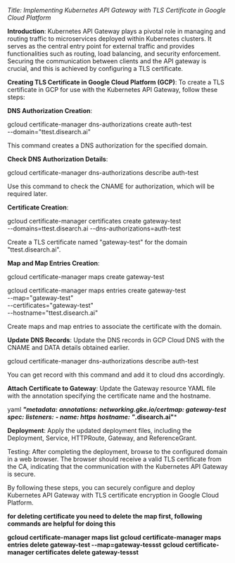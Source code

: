 *Title: Implementing Kubernetes API Gateway with TLS Certificate in Google Cloud Platform*

**Introduction**:
Kubernetes API Gateway plays a pivotal role in managing and routing traffic to microservices deployed within Kubernetes clusters. It serves as the central entry point for external traffic and provides functionalities such as routing, load balancing, and security enforcement. Securing the communication between clients and the API gateway is crucial, and this is achieved by configuring a TLS certificate.

**Creating TLS Certificate in Google Cloud Platform (GCP)**:
To create a TLS certificate in GCP for use with the Kubernetes API Gateway, follow these steps:

**DNS Authorization Creation**:

  gcloud certificate-manager dns-authorizations create auth-test \
      --domain="ttest.disearch.ai"

This command creates a DNS authorization for the specified domain.

**Check DNS Authorization Details**:

  gcloud certificate-manager dns-authorizations describe auth-test

Use this command to check the CNAME for authorization, which will be required later.

**Certificate Creation**:

  gcloud certificate-manager certificates create gateway-test \
    --domains=ttest.disearch.ai --dns-authorizations=auth-test

Create a TLS certificate named "gateway-test" for the domain "ttest.disearch.ai".

**Map and Map Entries Creation**:

  gcloud certificate-manager maps create gateway-test

  gcloud certificate-manager maps entries create gateway-test \
      --map="gateway-test" \
      --certificates="gateway-test" \
      --hostname="ttest.disearch.ai"

Create maps and map entries to associate the certificate with the domain.

**Update DNS Records**:
Update the DNS records in GCP Cloud DNS with the CNAME and DATA details obtained earlier. 

  gcloud certificate-manager dns-authorizations describe auth-test

You can get record with this command and add it to cloud dns accordingly.

**Attach Certificate to Gateway**:
Update the Gateway resource YAML file with the annotation specifying the certificate name and the hostname.

yaml
***"metadata:***
***annotations:***
 ***networking.gke.io/certmap: gateway-test***
***spec:***
 ***listeners:***
  ***- name: https***
    ***hostname: "*.disearch.ai"***

**Deployment**:
Apply the updated deployment files, including the Deployment, Service, HTTPRoute, Gateway, and ReferenceGrant.

Testing:
After completing the deployment, browse to the configured domain in a web browser. The browser should receive a valid TLS certificate from the CA, indicating that the communication with the Kubernetes API Gateway is secure.

By following these steps, you can securely configure and deploy Kubernetes API Gateway with TLS certificate encryption in Google Cloud Platform.

**for deleting certificate you need to delete the map first, following commands are helpful for doing this**

**gcloud certificate-manager maps list**
**gcloud certificate-manager maps entries delete gateway-test --map=gateway-tessst**
**gcloud certificate-manager certificates delete gateway-tessst**



